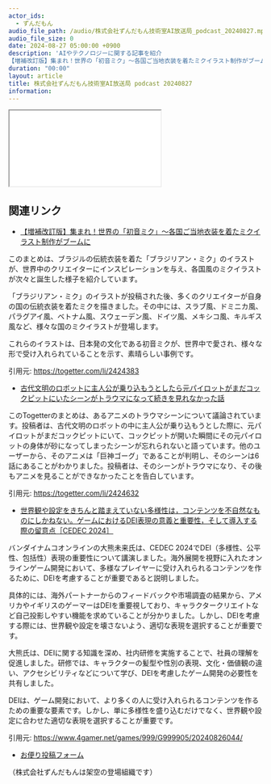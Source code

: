 ```yaml
---
actor_ids:
  - ずんだもん
audio_file_path: /audio/株式会社ずんだもん技術室AI放送局_podcast_20240827.mp3
audio_file_size: 0
date: 2024-08-27 05:00:00 +0900
description: 'AIやテクノロジーに関する記事を紹介  
【増補改訂版】集まれ！世界の「初音ミク」～各国ご当地衣装を着たミクイラスト制作がブームに、古代文明のロボットに主人公が乗り込もうとしたら元パイロットがまだコックピットにいたシーンがトラウマになって続きを見れなかった話、世界観や設定をきちんと踏まえていない多様性は，コンテンツを不自然なものにしかねない。ゲームにおけるDEI表現の意義と重要性，そして導入する際の留意点［CEDEC 2024］'
duration: "00:00"
layout: article
title: 株式会社ずんだもん技術室AI放送局 podcast 20240827
information: 
---
```


<iframe src="/slides/20240827/" target="_blank rel="noreferrer noopener"></iframe>

## 関連リンク


- [【増補改訂版】集まれ！世界の「初音ミク」～各国ご当地衣装を着たミクイラスト制作がブームに](https://togetter.com/li/2424383)  


このまとめは、ブラジルの伝統衣装を着た「ブラジリアン・ミク」のイラストが、世界中のクリエイターにインスピレーションを与え、各国風のミクイラストが次々と誕生した様子を紹介しています。

「ブラジリアン・ミク」のイラストが投稿された後、多くのクリエイターが自身の国の伝統衣装を着たミクを描きました。その中には、スラブ風、ドミニカ風、パラグアイ風、ベトナム風、スウェーデン風、ドイツ風、メキシコ風、キルギス風など、様々な国のミクイラストが登場します。

これらのイラストは、日本発の文化である初音ミクが、世界中で愛され、様々な形で受け入れられていることを示す、素晴らしい事例です。


引用元: https://togetter.com/li/2424383


- [古代文明のロボットに主人公が乗り込もうとしたら元パイロットがまだコックピットにいたシーンがトラウマになって続きを見れなかった話](https://togetter.com/li/2424632)  


このTogetterのまとめは、あるアニメのトラウマシーンについて議論されています。投稿者は、古代文明のロボットの中に主人公が乗り込もうとした際に、元パイロットがまだコックピットにいて、コックピットが開いた瞬間にその元パイロットの身体が砂になってしまったシーンが忘れられないと語っています。他のユーザーから、そのアニメは「巨神ゴーグ」であることが判明し、そのシーンは6話にあることがわかりました。投稿者は、そのシーンがトラウマになり、その後もアニメを見ることができなかったことを告白しています。 


引用元: https://togetter.com/li/2424632


- [世界観や設定をきちんと踏まえていない多様性は，コンテンツを不自然なものにしかねない。ゲームにおけるDEI表現の意義と重要性，そして導入する際の留意点［CEDEC 2024］](https://www.4gamer.net/games/999/G999905/20240826044/)  


バンダイナムコオンラインの大熊未来氏は、CEDEC 2024でDEI（多様性、公平性、包括性）表現の重要性について講演しました。海外展開を視野に入れたオンラインゲーム開発において、多様なプレイヤーに受け入れられるコンテンツを作るために、DEIを考慮することが重要であると説明しました。

具体的には、海外パートナーからのフィードバックや市場調査の結果から、アメリカやイギリスのゲーマーはDEIを重要視しており、キャラクタークリエイトなど自己投影しやすい機能を求めていることが分かりました。しかし、DEIを考慮する際には、世界観や設定を壊さないよう、適切な表現を選択することが重要です。

大熊氏は、DEIに関する知識を深め、社内研修を実施することで、社員の理解を促進しました。研修では、キャラクターの髪型や性別の表現、文化・価値観の違い、アクセシビリティなどについて学び、DEIを考慮したゲーム開発の必要性を共有しました。

DEIは、ゲーム開発において、より多くの人に受け入れられるコンテンツを作るための重要な要素です。しかし、単に多様性を盛り込むだけでなく、世界観や設定に合わせた適切な表現を選択することが重要です。 


引用元: https://www.4gamer.net/games/999/G999905/20240826044/



- [お便り投稿フォーム](https://forms.gle/ffg4JTfqdiqK62qf9)

（株式会社ずんだもんは架空の登場組織です）

